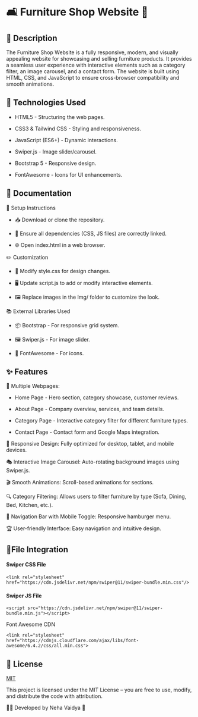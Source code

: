 
# 🛋️ Furniture Shop Website 🏡

## 📜 Description

The Furniture Shop Website is a fully responsive, modern, and visually appealing website for showcasing and selling furniture products. It provides a seamless user experience with interactive elements such as a category filter, an image carousel, and a contact form. The website is built using HTML, CSS, and JavaScript to ensure cross-browser compatibility and smooth animations.


## 🚀 Technologies Used

-  HTML5 - Structuring the web pages.

-  CSS3 & Tailwind CSS - Styling and responsiveness.

- JavaScript (ES6+) - Dynamic interactions.

- Swiper.js - Image slider/carousel.

- Bootstrap 5 - Responsive design.

- FontAwesome - Icons for UI enhancements.

## 📖 Documentation

🔧 Setup Instructions

- 📥 Download or clone the repository.

- 🔗 Ensure all dependencies (CSS, JS files) are correctly linked.

- 🌐 Open index.html in a web browser.

✏️ Customization

- 🎨 Modify style.css for design changes.

- 🖥️ Update script.js to add or modify interactive elements.

- 🖼️ Replace images in the Img/ folder to customize the look.

 📚 External Libraries Used

- 📦 Bootstrap - For responsive grid system.

- 🖼️ Swiper.js - For image slider.

- 🔹 FontAwesome - For icons.
## ✨ Features

📌 Multiple Webpages:

-  Home Page - Hero section, category showcase, customer reviews.

- About Page - Company overview, services, and team details.

-  Category Page - Interactive category filter for different furniture types.

-  Contact Page - Contact form and Google Maps integration.

📱 Responsive Design: Fully optimized for desktop, tablet, and mobile devices.

🎭 Interactive Image Carousel: Auto-rotating background images using Swiper.js.

🎬 Smooth Animations: Scroll-based animations for sections.

🔍 Category Filtering: Allows users to filter furniture by type (Sofa, Dining, Bed, Kitchen, etc.).

🍔 Navigation Bar with Mobile Toggle: Responsive hamburger menu.

🏆 User-friendly Interface: Easy navigation and intuitive design.
## 🔗File Integration

#### Swiper CSS File
```
<link rel="stylesheet" href="https://cdn.jsdelivr.net/npm/swiper@11/swiper-bundle.min.css"/>
```
#### Swiper JS File
```
<script src="https://cdn.jsdelivr.net/npm/swiper@11/swiper-bundle.min.js"></script>
```
Font Awesome CDN 
```
<link rel="stylesheet" href="https://cdnjs.cloudflare.com/ajax/libs/font-awesome/6.4.2/css/all.min.css">
```
## 📝 License

[MIT](https://choosealicense.com/licenses/mit/)

This project is licensed under the MIT License – you are free to use, modify, and distribute the code with attribution.

👩‍💻 Developed by Neha Vaidya 🚀

